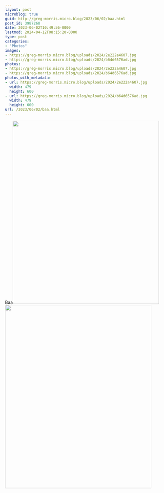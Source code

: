 ```yaml
---
layout: post
microblog: true
guid: http://greg-morris.micro.blog/2023/06/02/baa.html
post_id: 3987268
date: 2023-06-02T10:49:56-0000
lastmod: 2024-04-12T08:15:20-0000
type: post
categories:
- "Photos"
images:
- https://greg-morris.micro.blog/uploads/2024/2e222a4607.jpg
- https://greg-morris.micro.blog/uploads/2024/b64d6576ad.jpg
photos:
- https://greg-morris.micro.blog/uploads/2024/2e222a4607.jpg
- https://greg-morris.micro.blog/uploads/2024/b64d6576ad.jpg
photos_with_metadata:
- url: https://greg-morris.micro.blog/uploads/2024/2e222a4607.jpg
  width: 479
  height: 600
- url: https://greg-morris.micro.blog/uploads/2024/b64d6576ad.jpg
  width: 479
  height: 600
url: /2023/06/02/baa.html
---
```


Baa<img src="uploads/2024/2e222a4607.jpg" width="479" height="600" alt=""><img src="uploads/2024/b64d6576ad.jpg" width="479" height="600" alt="">
